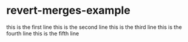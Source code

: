 # revert-merges-example

this is the first line
this is the second line
this is the third line
this is the fourth line
this is the fifth line
